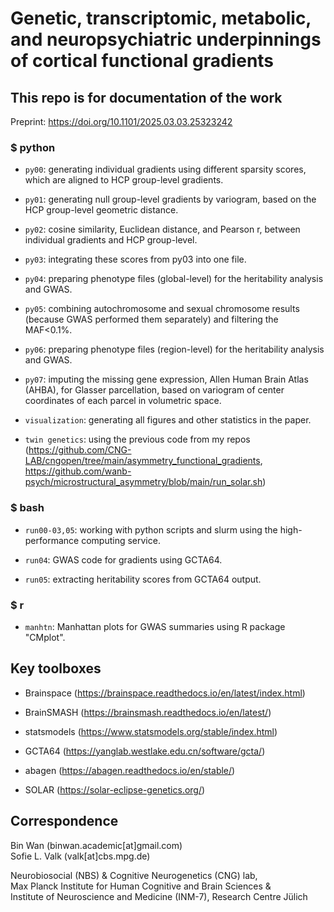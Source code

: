 # Genetic, transcriptomic, metabolic, and neuropsychiatric underpinnings of cortical functional gradients

This repo is for documentation of the work
---
Preprint: https://doi.org/10.1101/2025.03.03.25323242  

### $ python

- `py00`: generating individual gradients using different sparsity scores, which are aligned to HCP group-level gradients.

- `py01`: generating null group-level gradients by variogram, based on the HCP group-level geometric distance.

- `py02`: cosine similarity, Euclidean distance, and Pearson r, between individual gradients and HCP group-level.

- `py03`: integrating these scores from py03 into one file.

- `py04`: preparing phenotype files (global-level) for the heritability analysis and GWAS.

- `py05`: combining autochromosome and sexual chromosome results (because GWAS performed them separately) and filtering the MAF<0.1%.

- `py06`: preparing phenotype files (region-level) for the heritability analysis and GWAS.

- `py07`: imputing the missing gene expression, Allen Human Brain Atlas (AHBA), for Glasser parcellation, based on variogram of center coordinates of each parcel in volumetric space.

- `visualization`: generating all figures and other statistics in the paper.

- `twin genetics`: using the previous code from my repos (https://github.com/CNG-LAB/cngopen/tree/main/asymmetry_functional_gradients, https://github.com/wanb-psych/microstructural_asymmetry/blob/main/run_solar.sh)

### $ bash

- `run00-03,05`: working with python scripts and slurm using the high-performance computing service.

- `run04`: GWAS code for gradients using GCTA64.

- `run05`: extracting heritability scores from GCTA64 output.

### $ r

- `manhtn`: Manhattan plots for GWAS summaries using R package "CMplot".


## Key toolboxes
- Brainspace (https://brainspace.readthedocs.io/en/latest/index.html)

- BrainSMASH (https://brainsmash.readthedocs.io/en/latest/)

- statsmodels (https://www.statsmodels.org/stable/index.html)

- GCTA64 (https://yanglab.westlake.edu.cn/software/gcta/)

- abagen (https://abagen.readthedocs.io/en/stable/)

- SOLAR (https://solar-eclipse-genetics.org/)


## Correspondence
Bin Wan (binwan.academic[at]gmail.com)  
Sofie L. Valk (valk[at]cbs.mpg.de)  

Neurobiosocial (NBS) & Cognitive Neurogenetics (CNG) lab,   
Max Planck Institute for Human Cognitive and Brain Sciences &  
Institute of Neuroscience and Medicine (INM-7), Research Centre Jülich 
